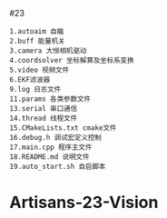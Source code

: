#23 


    1.autoaim 自瞄
    2.buff 能量机关
    3.camera 大恒相机驱动
    4.coordsolver 坐标解算及坐标系变换
    5.video 视频文件
    6.EKF滤波器
    9.log 日志文件
    11.params 各类参数文件
    13.serial 串口通信
    14.thread 线程文件
    15.CMakeLists.txt cmake文件
    16.debug.h 调试宏定义控制
    17.main.cpp 程序主文件
    18.README.md 说明文件
    19.auto_start.sh 自启脚本
# Artisans-23-Vision
